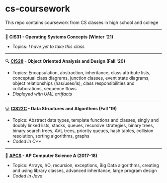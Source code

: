 # cs-coursework
This repo contains coursework from CS classes in high school and college

---
:hammer: **CIS31 - Operating Systems Concepts (Winter '21)**
- Topics: *I have yet to take this class*

---
:mag: **[CIS28](https://github.com/kishore-srinivas/cs-coursework/tree/main/CIS28) - Object Oriented Analysis and Design (Fall '20)**
- Topics: Encapsulation, abstraction, inheritance, class attribute lists, conceptual class diagrams, junction classes, event state diagrams, object relationships (has/uses/is), class responsibilities and collaborations, sequence flows
- *Displayed with UML artifacts*

---
:computer: **[CIS22C](https://github.com/kishore-srinivas/cs-coursework/tree/main/CIS22C) - Data Structures and Algorithms (Fall '19)**
- Topics: Abstract data types, template functions and classes, singly and doubly linked lists, stacks, queues, recursive strategies, binary trees, binary search trees, AVL trees, priority queues, hash tables, collision resolution, sorting algorithms, graphs
- *Coded in C++*

---
:green_book: **[APCS](https://github.com/kishore-srinivas/cs-coursework/tree/main/APCS) - AP Computer Science A (2017-18)**
- Topics: Arrays, I/O, recursion, exceptions, Big Data algorithms, creating and using library classes, advanced inheritance, large program design
- *Coded in Java*
